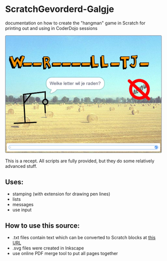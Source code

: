 # ScratchGevorderd-Galgje
documentation on how to create the "hangman" game in Scratch for printing out and using in CoderDojo sessions

![screenshot](img/Screenshot.jpg?raw=true)

This is a recept. All scripts are fully provided, but they do some relatively advanced stuff.

## Uses: 
* stamping (with extension for drawing pen lines)
* lists
* messages
* use input

## How to use this source:
- .txt files contain text which can be converted to Scratch blocks at [this URL](http://scratchblocks.github.io/#?style=scratch3&lang=nl&script=)
- .svg files were created in Inkscape
- use online PDF merge tool to put all pages together
